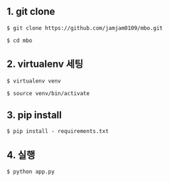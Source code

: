 ## 1. git clone 
```$ git clone https://github.com/jamjam0109/mbo.git```

```$ cd mbo ```

## 2. virtualenv 세팅
```$ virtualenv venv ```

```$ source venv/bin/activate```

## 3. pip install

```$ pip install - requirements.txt```
 
## 4. 실행 
```$ python app.py```


